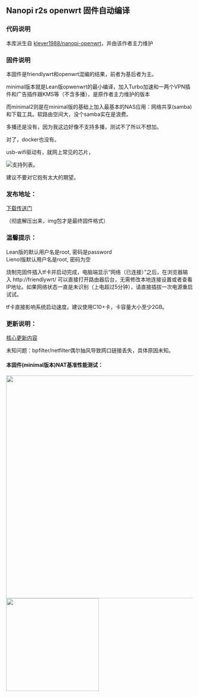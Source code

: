 ## Nanopi r2s openwrt 固件自动编译

### 代码说明

本库派生自 [klever1988/nanopi-openwrt](https://github.com/klever1988/nanopi-openwrt)，并由该作者主力维护

### 固件说明

本固件是friendlywrt和openwrt混编的结果，前者为基后者为主。

minimal版本就是Lean版opwenwrt的最小编译，加入Turbo加速和一两个VPN插件和广告插件跟KMS等（不含多播），是原作者主力维护的版本

而minimal2则是在minimal版的基础上加入最基本的NAS应用：网络共享(samba)和下载工具。软路由空间大，没个samba实在是浪费。

多播还是没有，因为我这边好像不支持多播，测试不了所以不想加。

对了，docker也没有。

usb-wifi驱动有，就网上常见的芯片，

![支持列表](http://wiki.friendlyarm.com/wiki/images/f/f9/R2swrt%2Busbwifi-08.jpg)。

建议不要对它抱有太大的期望。

### 发布地址：

[下载传送门](https://github.com/kongfl888/nanopi-openwrt/releases)

（彻底解压出来，img包才是最终固件格式）

### 温馨提示：

Lean版的默认用户名是root, 密码是password  
Lienol版默认用户名是root, 密码为空

烧制完固件插入tf卡并启动完成，电脑端显示“网络（已连接）”之后，在浏览器输入 http://friendlywrt/ 可以直接打开路由器后台，无需修改本地连接设置或者查看IP地址。如果网络状态一直是未识别（上电超过5分钟），请直接插拔一次电源重启试试。

tf卡直接影响系统启动速度。建议使用C10+卡，卡容量大小至少2GB。

### 更新说明：

[核心更新内容](https://github.com/klever1988/nanopi-openwrt/blob/master/CHANGELOG.md)

未知问题：bpfilter/netfilter偶尔抽风导致网口链接丢失，具体原因未知。

#### 本固件(minimal版本)NAT基准性能测试：

<img src="https://github.com/klever1988/nanopi-openwrt/raw/master/assets/NAT.jpg" width="600" /><img src="https://raw.githubusercontent.com/klever1988/nanopi-openwrt/master/assets/Acc.jpg" width="250" />
